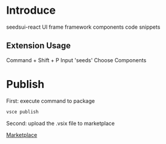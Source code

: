 # Introduce

seedsui-react UI frame framework components code snippets

## Extension Usage

Command + Shift + P
Input 'seeds'
Choose Components

# Publish

First: execute command to package

```bash
vsce publish
```

Second: upload the .vsix file to marketplace

[Marketplace](https://marketplace.visualstudio.com/manage)
